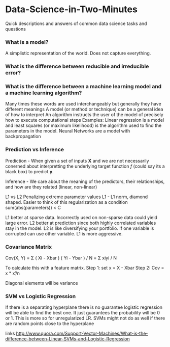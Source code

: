 # Data-Science-in-Two-Minutes
Quick descriptions and answers of common data science tasks and questions

### What is a model?
A simplistic representation of the world. Does not capture everything.

### What is the difference between reducible and irreducible error?

### What is the difference between a machine learning model and a machine learning algorithm?
Many times these words are used interchangeably but generally they have different meanings
A model (or method or technique) can be a general idea of how to interpret 
An algorithm instructs the user of the model of precisely how to execute computational steps
Examples: Linear regression is a model and least squares (or maximum likelihood) is the algorithm used to find the parameters in the model.
Neural Networks are a model with backpropagation

### Prediction vs Inference
Prediction - When given a set of inputs **X** and we are not necessarily conerned about interpretting the underlying target function *f* (could say its a black box) to predict **y**.

Inference - We care about the meaning of the predictors, their relationships, and how are they related (linear, non-linear) 




L1 vs L2
Penalizing extreme parameter values
L1 - L1 norm, diamond shaped. Easier to think of this regularization as a condition sum(abs(parameters)) < C



L1 better at sparse data. Incorrectly used on non-sparse data could yield large error.
L2 better at prediction since both highly correlated variables stay in the model.
L2 is like diversifying your portfolio. If one variable is corrupted can use other variable. L1 is more aggressive.









### Covariance Matrix
Cov(X, Y) = Σ ( Xi - Xbar ) ( Yi - Ybar ) / N = Σ xiyi / N

To calculate this with a feature matrix.
Step 1: set x = X - Xbar
Step 2: Cov = x * x’/n

Diagonal elements will be variance


### SVM vs Logistic Regression
If there is a separating hyperplane there is no guarantee logistic regression will be able to find the best one. It just guarantees the probability will be 0 or 1. This is more so for unregularized LR. SVMs might not do as well if there are random points close to the hyperplane

links
http://www.quora.com/Support-Vector-Machines/What-is-the-difference-between-Linear-SVMs-and-Logistic-Regression


 





